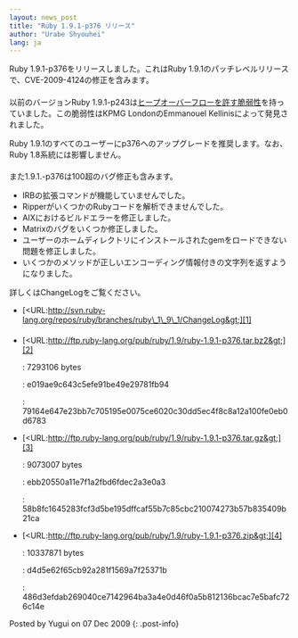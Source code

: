 ```yaml
---
layout: news_post
title: "Ruby 1.9.1-p376 リリース"
author: "Urabe Shyouhei"
lang: ja
---
```


Ruby 1.9.1-p376をリリースしました。これはRuby
1.9.1のパッチレベルリリースで、CVE-2009-4124の修正を含みます。

#### 

以前のバージョンRuby
1.9.1-p243は[ヒープオーバーフローを許す脆弱性](/ja/news/2009/12/07/string/)を持っていました。この脆弱性はKPMG
LondonのEmmanouel Kellinisによって発見されました。

Ruby 1.9.1のすべてのユーザーにp376へのアップグレードを推奨します。なお、Ruby 1.8系統には影響しません。

#### 

また1.9.1.-p376は100超のバグ修正も含みます。

* IRBの拡張コマンドが機能していませんでした。
* RipperがいくつかのRubyコードを解析できませんでした。
* AIXにおけるビルドエラーを修正しました。
* Matrixのバグをいくつか修正しました。
* ユーザーのホームディレクトリにインストールされたgemをロードできない問題を修正しました。
* いくつかのメソッドが正しいエンコーディング情報付きの文字列を返すようになりました。

詳しくはChangeLogをご覧ください。

* [&lt;URL:http://svn.ruby-lang.org/repos/ruby/branches/ruby\_1\_9\_1/ChangeLog&gt;][1]

#### 

* [&lt;URL:http://ftp.ruby-lang.org/pub/ruby/1.9/ruby-1.9.1-p376.tar.bz2&gt;][2]
  
  : 7293106 bytes
  
  
  : e019ae9c643c5efe91be49e29781fb94
  
  
  : 79164e647e23bb7c705195e0075ce6020c30dd5ec4f8c8a12a100fe0eb0d6783

* [&lt;URL:http://ftp.ruby-lang.org/pub/ruby/1.9/ruby-1.9.1-p376.tar.gz&gt;][3]
  
  : 9073007 bytes
  
  
  : ebb20550a11e7f1a2fbd6fdec2a3e0a3
  
  
  : 58b8fc1645283fcf3d5be195dffcaf55b7c85cbc210074273b57b835409b21ca

* [&lt;URL:http://ftp.ruby-lang.org/pub/ruby/1.9/ruby-1.9.1-p376.zip&gt;][4]
  
  : 10337871 bytes
  
  
  : d4d5e62f65cb92a281f1569a7f25371b
  
  
  : 486d3efdab269040ce7142964ba3a4e0d46f0a5b812136bcac7e5bafc726c14e

Posted by Yugui on 07 Dec 2009
{: .post-info}



[1]: http://svn.ruby-lang.org/repos/ruby/branches/ruby_1_9_1/ChangeLog 
[2]: http://ftp.ruby-lang.org/pub/ruby/1.9/ruby-1.9.1-p376.tar.bz2 
[3]: http://ftp.ruby-lang.org/pub/ruby/1.9/ruby-1.9.1-p376.tar.gz 
[4]: http://ftp.ruby-lang.org/pub/ruby/1.9/ruby-1.9.1-p376.zip 
